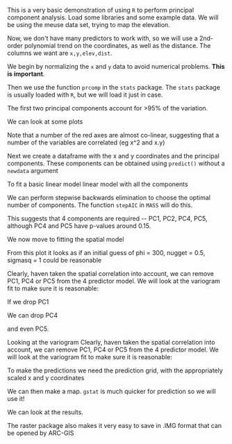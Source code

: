 
<!--roptions dev=png,fig.width=5,fig.height=5 -->
This is a very basic demonstration of using `R` to perform principal component analysis.
Load some libraries and some example data. We will be using the meuse data set, trying to map the elevation.

<!--begin.rcode md-data-explore
library(gstat)
data(meuse)
head(meuse)
## look at the elevation data
library(ggplot2)
ggplot(meuse,aes(x=x,y=y,size=elev)) + geom_point() + coord_equal() + scale_size('Elevation')
end.rcode-->



Now, we don't have many predictors to work with, so we will use a 2nd-order polynomial trend on the coordinates, as well as the distance.  The columns we want are `x,y,elev,dist`.

We begin by normalizing the `x` and `y` data to avoid numerical problems. **This is important**. 

<!--begin.rcode
meuse$norm_x <- with(meuse, (x- min(x)) / diff(range(x)))
meuse$norm_y <- with(meuse, (y- min(y)) / diff(range(y)))
end.rcode-->

Then we use the function `prcomp` in the `stats` package. The `stats` package is usually loaded with `R`, but we will load it just in case.

<!--begin.rcode
library(stats)
## derive the princical components model 
pr_model <- prcomp( ~ norm_x + norm_y + I(norm_x^2) + I(norm_y^2) + I(norm_x*norm_y) + dist, data =meuse)
summary(pr_model)
end.rcode-->

The first two principal components account for >95% of the variation.

We can look at some plots

<!--begin.rcode md-pca-plot message = FALSE
 plot(pr_model, main = 'Results of PCA on meuse data set')
end.rcode-->

<!--begin.rcode md-pca-bi-plot message = FALSE
 biplot(pr_model, main = 'Results of PCA on meuse data set')
end.rcode-->
Note that a number of the red axes are almost co-linear, suggesting that a number of the variables are correlated (eg x^2 and x.y)


Next we create a dataframe with the x and y coordinates and the principal components. These components can be obtained using `predict()` without a `newdata` argument

<!--begin.rcode
## create the data.frame
meuse_pca <- data.frame(meuse[,c('x','y','elev')], predict(pr_model))
## look at it
head(meuse_pca)
end.rcode-->

To fit a basic linear model linear model with all the components 

<!--begin.rcode
## create the formula
## this is short-cut to avoid lots of typing!
lm_formula <- as.formula(paste('elev ~', paste('PC',1:6, sep='', collapse='+')))
## check this is correct!
lm_formula
## fit the model
lm_pc_full <- lm(lm_formula, data = meuse_pca)
## summarize
summary(lm_pc_full)
end.rcode -->

We can perform stepwise backwards elimination to choose the optimal number of components. The function `stepAIC` in `MASS` will do this.

<!--begin.rcode
library(MASS)
step_model_lm <- stepAIC(lm_pc_full, trace = 0)
## set trace = 1 if you want to see what is happening
summary(step_model_lm)
end.rcode-->

This suggests that 4 components are required -- PC1, PC2, PC4, PC5, although PC4 and PC5 have p-values around 0.15. 

We now move to fitting the spatial model

<!--begin.rcode md-initial-variogram
## convert to geodata
pca_geodata <- as.geodata(meuse_pca, coord.cols= 1:2, data.col=3, covar.col=4:9)
## look at initial variogram
initial_variogram <- variog(pca_geodata, trend = ~ PC1 + PC2 + PC4 + PC5, uvec=20)
plot(initial_variogram, pch = 19)
end.rcode-->

From this plot it looks as if an initial guess of phi = 300, nugget = 0.5, sigmasq = 1 could be reasonable

<!--begin.rcode 
reml_model <- likfit(pca_geodata, trend =  ~ PC1 + PC2 + PC4 + PC5, lik.method = 'REML', ini.cov.pars = c(1,300), nugget = 0.5, message = F )
## summarize (this is a bit ugly, but will work)
cov_pars <- reml_model$cov.pars
nugget <- reml_model$nugget
## get coefficients
coefficients <- reml_model$beta
## get standard errors
se_error <- sqrt(diag(reml_model$beta.var))
## get t values
t_value <- coefficients / se_error
## and probabilities
t_prob <- 2 * pt(-abs(t_value) ,df = (nrow(meuse_pca) - 6))
## make pretty
coef_mat <- cbind(coefficients,se_error,t_value,t_prob)
colnames(coef_mat) <- c("Estimate", "Std.Err", "t value", "Pr(>|t|)") 
rownames(coef_mat) <- c('(intercept)',paste('PC',c(1,2,4,5),sep=''))
printCoefmat(coef_mat)
## the variance components
paste('SigmaSq = ', round(cov_pars[1],3), ', Nugget = ', round(nugget,3), ', Phi = ', round(cov_pars[2],3))
end.rcode-->
Clearly, haven taken the spatial correlation into account, we can remove PC1, PC4 or PC5 from the 4 predictor model. We will look at the variogram fit to make sure it is reasonable:

<!--begin.rcode
## look at the variogram fit
reml_variogram <- variog(pca_geodata, data = apply(reml_model$model.components[,2:3],1,sum),uvec = 20, max.dist = 2000, messages = F)
plot(reml_variogram)
lines(reml_model)
end.rcode-->

If we drop PC1

<!--begin.rcode 
reml_model_245 <- likfit(pca_geodata, trend =  ~  PC2 + PC4 + PC5, lik.method = 'REML', ini.cov.pars = c(1,300), nugget = 0.5, message = F )
## summarize (this is a bit ugly, but will work)
cov_pars <- reml_model_245$cov.pars
nugget <- reml_model_245$nugget
## get coefficients
coefficients <- reml_model_245$beta
## get standard errors
se_error <- sqrt(diag(reml_model_245$beta.var))
## get t values
t_value <- coefficients / se_error
## and probabilities
t_prob <- 2 * pt(-abs(t_value) ,df = (nrow(meuse_pca) - 5))
## make pretty
coef_mat <- cbind(coefficients,se_error,t_value,t_prob)
colnames(coef_mat) <- c("Estimate", "Std.Err", "t value", "Pr(>|t|)") 
rownames(coef_mat) <- c('(intercept)',paste('PC',c(2,4,5),sep=''))
printCoefmat(coef_mat)
paste('SigmaSq = ', round(cov_pars[1],3), ', Nugget = ', round(nugget,3), ', Phi = ', round(cov_pars[2],3))
end.rcode-->
We can drop PC4

<!--begin.rcode 
reml_model_25 <- likfit(pca_geodata, trend =  ~  PC2 + PC5, lik.method = 'REML', ini.cov.pars = c(1,300), nugget = 0.5, message = F )
## summarize (this is a bit ugly, but will work)
cov_pars <- reml_model_25$cov.pars
nugget <- reml_model_25$nugget
## get coefficients
coefficients <- reml_model_25$beta
## get standard errors
se_error <- sqrt(diag(reml_model_25$beta.var))
## get t values
t_value <- coefficients / se_error
## and probabilities
t_prob <- 2 * pt(-abs(t_value) ,df = (nrow(meuse_pca) - 4))
## make pretty
coef_mat <- cbind(coefficients,se_error,t_value,t_prob)
colnames(coef_mat) <- c("Estimate", "Std.Err", "t value", "Pr(>|t|)") 
rownames(coef_mat) <- c('(intercept)',paste('PC',c(2,5),sep=''))
printCoefmat(coef_mat)
paste('SigmaSq = ', round(cov_pars[1],3), ', Nugget = ', round(nugget,3), ', Phi = ', round(cov_pars[2],3))
end.rcode-->

and even PC5.

<!--begin.rcode
reml_model_2 <- likfit(pca_geodata, trend =  ~  PC2, lik.method = 'REML', ini.cov.pars = c(1,300), nugget = 0.5, messages = F)
## summarize (this is a bit ugly, but will work)
cov_pars <- reml_model_2$cov.pars
nugget <- reml_model_2$nugget
## get coefficients
coefficients <- reml_model_2$beta
## get standard errors
se_error <- sqrt(diag(reml_model_2$beta.var))
## get t values
t_value <- coefficients / se_error
## and probabilities
t_prob <- 2 * pt(-abs(t_value) ,df = (nrow(meuse_pca) - 3))
## make pretty
coef_mat <- cbind(coefficients,se_error,t_value,t_prob)
colnames(coef_mat) <- c("Estimate", "Std.Err", "t value", "Pr(>|t|)") 
rownames(coef_mat) <- c('(intercept)',paste('PC',2,sep=''))
printCoefmat(coef_mat)
paste('SigmaSq = ', round(cov_pars[1],3), ', Nugget = ', round(nugget,3), ', Phi = ', round(cov_pars[2],3))
end.rcode-->

Looking at the variogram
Clearly, haven taken the spatial correlation into account, we can remove PC1, PC4 or PC5 from the 4 predictor model. We will look at the variogram fit to make sure it is reasonable:

<!--begin.rcode md-variogram-final
## look at the variogram fit
reml_variogram_2 <- variog(pca_geodata, data = apply(reml_model_2$model.components[,2:3],1,sum),uvec = 20, max.dist = 2000, messages = F)
plot(reml_variogram_2)
lines(reml_model_2)
end.rcode-->

To make the predictions we need the prediction grid, with the appropriately scaled x and y coordinates

<!--begin.rcode
## load the data
data(meuse.grid)
## normalize the x and y -- note we use the minima and difference in range from the sample data!
meuse.grid$norm_x <- (meuse.grid$x- min(meuse$x)) / diff(range(meuse$x))
meuse.grid$norm_y <- (meuse.grid$y- min(meuse$y)) / diff(range(meuse$y))
## the following is required because predict doesn't  parse formulae properly
meuse.grid[['I(norm_x^2)']] <- meuse.grid$norm_x^2
meuse.grid[['I(norm_y^2)']] <- meuse.grid$norm_y^2
meuse.grid[['I(norm_x * norm_y)']] <- meuse.grid$norm_x + meuse.grid$norm_y
## we then make the prediction of the principal components
pca_meuse_grid <- data.frame(meuse.grid[,c('x','y')], predict(pr_model, newdata = meuse.grid))
end.rcode-->

We can then make a map. `gstat` is much quicker for prediction so we will use it!

<!--begin.rcode
## convert to spatial objects
coordinates(meuse_pca) <- ~ x+y
## the grid is a grid!
gridded(pca_meuse_grid) <- ~ x+y
## convert the geoR model to gstat
reml_model_2_gstat <- as.vgm.variomodel(reml_model_2)
## krige (e-blup)
elevation_eblup <- krige(elev ~ PC2, meuse_pca, pca_meuse_grid, model =reml_model_2_gstat )
end.rcode-->

We can look at the results.

<!--begin.rcode md-eblup-plot
## to plot nicely use the raster package
## the e-blup
plot(raster(elevation_eblup, layer = 1), main = 'E-BLUP of elevation')
end.rcode-->
<!--begin.rcode md-pev-plot
## and prediction error variance
plot(raster(elevation_eblup, layer = 2), main = 'E-BLUP error variance')
end.rcode-->

The raster package also makes it very easy to save in .IMG format that can be opened by ARC-GIS

<!--begin.rcode eval = F
## save the e-blup
library(rgdal)
writeRaster(raster(elevation_eblup, layer = 1), filename = 'elev_eblup.IMG', format = 'HFA')
## and prediction error variance
writeRaster(raster(elevation_eblup, layer = 2), filename = 'elev_pev.IMG', format = 'HFA')
end.rcode-->



